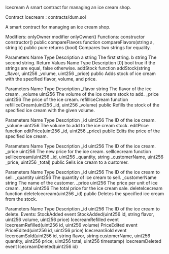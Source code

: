 Icecream
A smart contract for managing an ice cream shop.

Contract
Icecream : contracts/dum.sol

A smart contract for managing an ice cream shop.

Modifiers:
onlyOwner
modifier onlyOwner()
Functions:
constructor
constructor() public
compareFlavors
function compareFlavors(string a, string b) public pure returns (bool)
Compares two strings for equality.

Parameters
Name	Type	Description
a	string	The first string.
b	string	The second string.
Return Values
Name	Type	Description
[0]	bool	true if the strings are equal, false otherwise.
addStock
function addStock(string _flavor, uint256 _volume, uint256 _price) public
Adds stock of ice cream with the specified flavor, volume, and price.

Parameters
Name	Type	Description
_flavor	string	The flavor of the ice cream.
_volume	uint256	The volume of the ice cream stock to add.
_price	uint256	The price of the ice cream.
refillIceCream
function refillIceCream(uint256 _id, uint256 _volume) public
Refills the stock of the specified ice cream with the given volume.

Parameters
Name	Type	Description
_id	uint256	The ID of the ice cream.
_volume	uint256	The volume to add to the ice cream stock.
editPrice
function editPrice(uint256 _id, uint256 _price) public
Edits the price of the specified ice cream.

Parameters
Name	Type	Description
_id	uint256	The ID of the ice cream.
_price	uint256	The new price for the ice cream.
sellIcecream
function sellIcecream(uint256 _id, uint256 _quantity, string _customerName, uint256 _price, uint256 _total) public
Sells ice cream to a customer.

Parameters
Name	Type	Description
_id	uint256	The ID of the ice cream to sell.
_quantity	uint256	The quantity of ice cream to sell.
_customerName	string	The name of the customer.
_price	uint256	The price per unit of ice cream.
_total	uint256	The total price for the ice cream sale.
deleteIcecream
function deleteIcecream(uint256 _id) public
Deletes the specified ice cream from the stock.

Parameters
Name	Type	Description
_id	uint256	The ID of the ice cream to delete.
Events:
StockAdded
event StockAdded(uint256 id, string flavor, uint256 volume, uint256 price)
IcecreamRefilled
event IcecreamRefilled(uint256 id, uint256 volume)
PriceEdited
event PriceEdited(uint256 id, uint256 price)
IcecreamSold
event IcecreamSold(uint256 id, string flavor, string customerName, uint256 quantity, uint256 price, uint256 total, uint256 timestamp)
IcecreamDeleted
event IcecreamDeleted(uint256 id)
